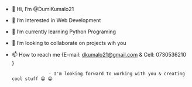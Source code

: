 - 👋 Hi, I’m @DumiKumalo21
- 👀 I’m interested in Web Development
- 🌱 I’m currently learning Python Programing
- 💞️ I’m looking to collaborate on projects wih you
- 📫 How to reach me {E-mail: dkumalo21@gmail.com & Cell: 0730536210 }
  
                    - I'm looking forward to working with you & creating cool stuff 😁 😁
<!---
DumiKumalo21/DumiKumalo21 is a ✨ special ✨ repository because its `README.md` (this file) appears on your GitHub profile.
You can click the Preview link to take a look at your changes.
--->
